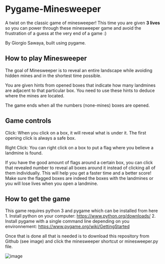 # Pygame-Minesweeper

A twist on the classic game of minesweeper! This time you are given **3 lives** so you can power through these minesweeper game and avoid the frustration of a guess at the very end of a game :)

By Giorgio Sawaya, built using pygame.


## How to play Minesweeper

The goal of Minesweeper is to reveal an entire landscape while avoiding hidden mines and in the shortest time possible.

You are given hints from opened boxes that indicate how many landmines are adjacent to that particular box. You need to use these hints to deduce where the mines are located. 

The game ends when all the numbers (none-mines) boxes are opened.  

## Game controls

   Click: When you click on a box, it will reveal what is under it. The first opening click is always a safe box.
    
   Right Click: You can right click on a box to put a flag where you believe a landmine is found.
     
   If you have the good amount of flags around a certain box, you can click that revealed number to reveal all boxes around it instead of clicking all of them individually. This      will help you get a faster time and a better score!  Make sure the flagged boxes are indeed the boxes with the landmines or you will lose lives when you open a landmine.


## How to get the game

This game requires python 3 and pygame which can be installed from here
    1. Install python on your computer: https://www.python.org/downloads/
    2. Install pygame with a single command line depending on you environnement: https://www.pygame.org/wiki/GettingStarted

Once that is done all that is needed is to download this repository from Github (see image) and click the minesweeper shortcut or minesweeper.py file.

![image](https://user-images.githubusercontent.com/55166171/118590273-1a46cd80-b770-11eb-970a-dc9bd3351331.png)

